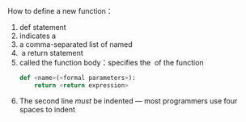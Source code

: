 How to define a new function：
1. def statement
2. indicates a <name>
3. a comma-separated list of named <formal parameters>
4.  a return statement
5. called the function body：specifies the <return expression> of the function
	```python
	def <name>(<formal parameters>):
		return <return expression>
	```
6. The second line _must_ be indented — most programmers use four spaces to indent
